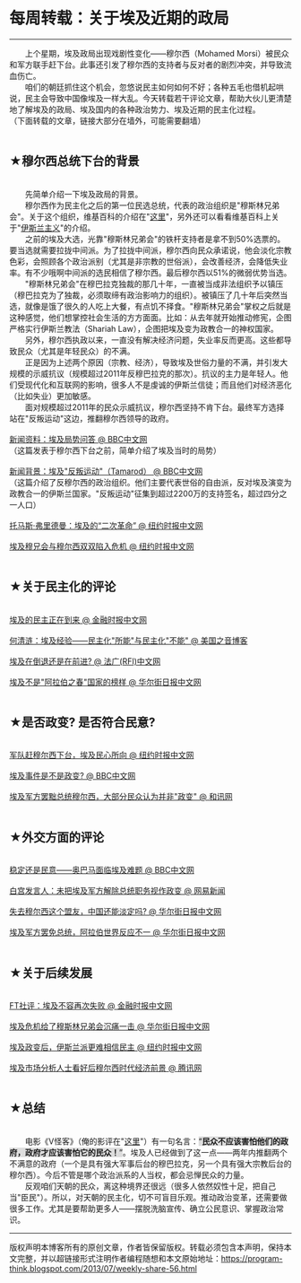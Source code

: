 # 每周转载：关于埃及近期的政局 

-----

<div class="post-body entry-content">
　　上个星期，埃及政局出现戏剧性变化——穆尔西（Mohamed Morsi）被民众和军方联手赶下台。此事还引发了穆尔西的支持者与反对者的剧烈冲突，并导致流血伤亡。<br/>
　　咱们的朝廷抓住这个机会，忽悠说民主如何如何不好；各种五毛也借机起哄说，民主会导致中国像埃及一样大乱。今天转载若干评论文章，帮助大伙儿更清楚地了解埃及的政局、埃及国内的各种政治势力、埃及近期的民主化过程。<a name="more"></a><br/>
（下面转载的文章，链接大部分在墙外，可能需要翻墙）<br/>
<br/>
<h2>★穆尔西总统下台的背景</h2><br/>
　　先简单介绍一下埃及政局的背景。<br/>
　　穆尔西作为民主化之后的第一位民选总统，代表的政治组织是"穆斯林兄弟会"。关于这个组织，维基百科的介绍在"<a href="https://zh.wikipedia.org/wiki/%E7%A9%86%E6%96%AF%E6%9E%97%E5%85%84%E5%BC%9F%E6%9C%83" rel="nofollow" target="_blank">这里</a>"，另外还可以看看维基百科上关于"<a href="https://zh.wikipedia.org/wiki/%E4%BC%8A%E6%96%AF%E5%85%B0%E4%B8%BB%E4%B9%89" rel="nofollow" target="_blank">伊斯兰主义</a>"的介绍。<br/>
　　之前的埃及大选，光靠"穆斯林兄弟会"的铁杆支持者是拿不到50%选票的。要当选就需要拉拢中间派。为了拉拢中间派，穆尔西向民众承诺说，他会淡化宗教色彩，会照顾各个政治派别（尤其是非宗教的世俗派），会改善经济，会降低失业率。有不少哦啊中间派的选民相信了穆尔西。最后穆尔西以51%的微弱优势当选。<br/>
　　"穆斯林兄弟会"在穆巴拉克独裁的那几十年，一直被当成非法组织予以镇压（穆巴拉克为了独裁，必须取缔有政治影响力的组织）。被镇压了几十年后突然当选，就像是饿了很久的人吃上大餐，有点饥不择食。"穆斯林兄弟会"掌权之后就是这种感觉，他们想掌控社会生活的方方面面。比如：从去年就开始推动修宪，企图严格实行伊斯兰教法（Shariah Law），企图把埃及变为政教合一的神权国家。<br/>
　　另外，穆尔西执政以来，一直没有解决经济问题，失业率反而更高。这些都导致民众（尤其是年轻民众）的不满。<br/>
　　正是因为上述两个原因（宗教、经济），导致埃及世俗力量的不满，并引发大规模的示威抗议（规模超过2011年反穆巴拉克的那次）。抗议的主力是年轻人。他们受现代化和互联网的影响，很多人不是虔诚的伊斯兰信徒；而且他们对经济恶化（比如失业）更加敏感。<br/>
　　面对规模超过2011年的民众示威抗议，穆尔西坚持不肯下台。最终军方选择站在"反叛运动"这边，推翻穆尔西领导的政府。<br/>
<br/>
<a href="http://www.bbc.co.uk/zhongwen/simp/world/2013/07/130702_egypt_q_a.shtml" rel="nofollow" target="_blank">新闻资料：埃及局势问答 @ BBC中文网</a><br/>
（这篇发表于穆尔西下台之前，简单介绍了埃及当时的局势）<br/>
<br/>
<a href="http://www.bbc.co.uk/zhongwen/simp/world/2013/07/130702_tamarud.shtml" rel="nofollow" target="_blank">新闻背景：埃及"反叛运动"（Tamarod） @ BBC中文网</a><br/>
（这篇介绍了反穆尔西的政治组织。他们主要代表世俗的自由派，反对埃及演变为政教合一的伊斯兰国家。"反叛运动"征集到超过2200万的支持签名，超过四分之一人口）<br/>
<br/>
<a href="http://cn.nytimes.com/opinion/20130706/c06friedman/" rel="nofollow" target="_blank">托马斯·弗里德曼：埃及的“二次革命” @ 纽约时报中文网</a><br/>
<br/>
<a href="http://cn.nytimes.com/world/20130703/c03brotherhood/" rel="nofollow" target="_blank">埃及穆兄会与穆尔西双双陷入危机 @ 纽约时报中文网</a><br/>
<br/>
<h2>★关于民主化的评论</h2><br/>
<a href="http://www.ftchinese.com/story/001051292" rel="nofollow" target="_blank">埃及的民主正在到来 @ 金融时报中文网</a><br/>
<br/>
<a href="http://voachineseblog.com/heqinglian/2013/07/egypt-experience/" rel="nofollow" target="_blank">何清涟：埃及经验——民主化"所能"与民主化"不能" @ 美国之音博客</a><br/>
<br/>
<a href="http://www.chinese.rfi.fr/%E6%94%BF%E6%B2%BB/20130705-%E5%9F%83%E5%8F%8A%E5%9C%A8%E5%80%92%E9%80%80%E8%BF%98%E6%98%AF%E5%9C%A8%E5%89%8D%E8%BF%9B%EF%BC%9F" rel="nofollow" target="_blank">埃及在倒退还是在前进? @ 法广(RFI)中文网</a><br/>
<br/>
<a href="http://cn.wsj.com/gb/20130704/baf111445.asp" rel="nofollow" target="_blank">埃及不是"阿拉伯之春"国家的榜样 @ 华尔街日报中文网</a><br/>
<br/>
<h2>★是否政变? 是否符合民意?</h2><br/>
<a href="http://cn.nytimes.com/world/20130705/c05street/" rel="nofollow" target="_blank">军队赶穆尔西下台，埃及民心所向 @ 纽约时报中文网</a><br/>
<br/>
<a href="http://www.bbc.co.uk/zhongwen/simp/world/2013/07/130704_egypt_coup.shtml" rel="nofollow" target="_blank">埃及事件是不是政变? @ BBC中文网</a><br/>
<br/>
<a href="http://forex.hexun.com/2013-07-08/155899234.html" rel="nofollow" target="_blank">埃及军方罢黜总统穆尔西，大部分民众认为并非"政变" @ 和讯网</a><br/>
<br/>
<h2>★外交方面的评论</h2><br/>
<a href="http://www.bbc.co.uk/zhongwen/simp/indepth/2013/07/130703_obama_egypt.shtml" rel="nofollow" target="_blank">稳定还是民意——奥巴马面临埃及难题 @ BBC中文网</a><br/>
<br/>
<a href="http://news.163.com/13/0709/09/93B60AG50001121M.html" rel="nofollow" target="_blank">白宫发言人：未把埃及军方解除总统职务视作政变 @ 网易新闻</a><br/>
<br/>
<a href="http://cn.wsj.com/gb/20130708/rlw174847.asp" rel="nofollow" target="_blank">失去穆尔西这个盟友，中国还能淡定吗? @ 华尔街日报中文网</a><br/>
<br/>
<a href="http://cn.wsj.com/gb/20130704/baf134255.asp" rel="nofollow" target="_blank">埃及军方罢免总统，阿拉伯世界反应不一 @ 华尔街日报中文网</a><br/>
<br/>
<h2>★关于后续发展</h2><br/>
<a href="http://www.ftchinese.com/story/001051284" rel="nofollow" target="_blank">FT社评：埃及不容再次失败 @ 金融时报中文网</a><br/>
<br/>
<a href="http://cn.wsj.com/gb/20130704/baf105933.asp" rel="nofollow" target="_blank">埃及危机给了穆斯林兄弟会沉痛一击 @ 华尔街日报中文网</a><br/>
<br/>
<a href="http://cn.nytimes.com/world/20130708/c08islamists/" rel="nofollow" target="_blank">埃及政变后，伊斯兰派更难相信民主 @ 纽约时报中文网</a><br/>
<br/>
<a href="http://finance.qq.com/a/20130706/001530.htm" rel="nofollow" target="_blank">埃及市场分析人士看好后穆尔西时代经济前景 @ 腾讯网</a><br/>
<br/>
<h2>★总结</h2><br/>
　　电影《V怪客》（俺的影评在"<a href="http://program-think.blogspot.com/2011/11/film-v-for-vendetta.html">这里</a>"）有一句名言：<q style="background-color:#DDD;"><b>民众不应该害怕他们的政府，政府才应该害怕它的民众！</b></q>。埃及人已经做到了这一点——两年内推翻两个不满意的政府（一个是具有强大军事后台的穆巴拉克，另一个具有强大宗教后台的穆尔西）。今后不管是哪个政治派系的人当权，都会忌惮民众的力量。<br/>
　　反观咱们天朝的民众，离这种境界还很远（很多人依然奴性十足，把自己当"臣民"）。所以，对天朝的民主化，切不可盲目乐观。推动政治变革，还需要做很多工作。尤其是要帮助更多人——摆脱洗脑宣传、确立公民意识、掌握政治常识。
</div>


------------------------------------------------

版权声明本博客所有的原创文章，作者皆保留版权。转载必须包含本声明，保持本文完整，并以超链接形式注明作者编程随想和本文原始地址：https://program-think.blogspot.com/2013/07/weekly-share-56.html
